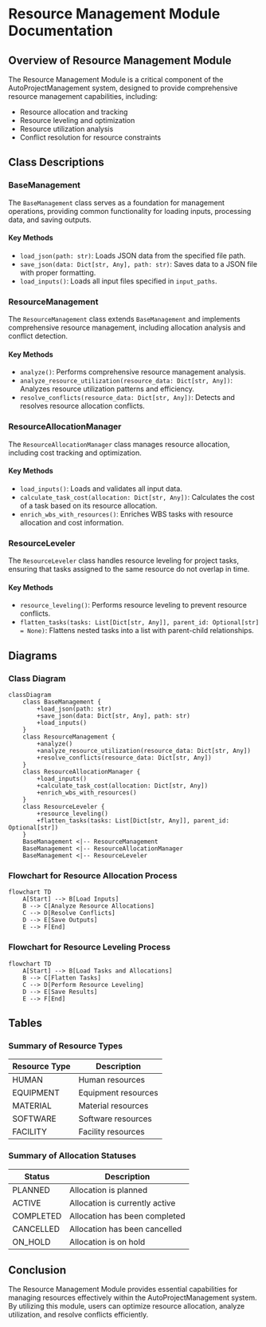 # Resource Management Module Documentation

## Overview of Resource Management Module
The Resource Management Module is a critical component of the AutoProjectManagement system, designed to provide comprehensive resource management capabilities, including:
- Resource allocation and tracking
- Resource leveling and optimization
- Resource utilization analysis
- Conflict resolution for resource constraints

## Class Descriptions

### BaseManagement
The `BaseManagement` class serves as a foundation for management operations, providing common functionality for loading inputs, processing data, and saving outputs.

#### Key Methods
- `load_json(path: str)`: Loads JSON data from the specified file path.
- `save_json(data: Dict[str, Any], path: str)`: Saves data to a JSON file with proper formatting.
- `load_inputs()`: Loads all input files specified in `input_paths`.

### ResourceManagement
The `ResourceManagement` class extends `BaseManagement` and implements comprehensive resource management, including allocation analysis and conflict detection.

#### Key Methods
- `analyze()`: Performs comprehensive resource management analysis.
- `analyze_resource_utilization(resource_data: Dict[str, Any])`: Analyzes resource utilization patterns and efficiency.
- `resolve_conflicts(resource_data: Dict[str, Any])`: Detects and resolves resource allocation conflicts.

### ResourceAllocationManager
The `ResourceAllocationManager` class manages resource allocation, including cost tracking and optimization.

#### Key Methods
- `load_inputs()`: Loads and validates all input data.
- `calculate_task_cost(allocation: Dict[str, Any])`: Calculates the cost of a task based on its resource allocation.
- `enrich_wbs_with_resources()`: Enriches WBS tasks with resource allocation and cost information.

### ResourceLeveler
The `ResourceLeveler` class handles resource leveling for project tasks, ensuring that tasks assigned to the same resource do not overlap in time.

#### Key Methods
- `resource_leveling()`: Performs resource leveling to prevent resource conflicts.
- `flatten_tasks(tasks: List[Dict[str, Any]], parent_id: Optional[str] = None)`: Flattens nested tasks into a list with parent-child relationships.

## Diagrams

### Class Diagram
```mermaid
classDiagram
    class BaseManagement {
        +load_json(path: str)
        +save_json(data: Dict[str, Any], path: str)
        +load_inputs()
    }
    class ResourceManagement {
        +analyze()
        +analyze_resource_utilization(resource_data: Dict[str, Any])
        +resolve_conflicts(resource_data: Dict[str, Any])
    }
    class ResourceAllocationManager {
        +load_inputs()
        +calculate_task_cost(allocation: Dict[str, Any])
        +enrich_wbs_with_resources()
    }
    class ResourceLeveler {
        +resource_leveling()
        +flatten_tasks(tasks: List[Dict[str, Any]], parent_id: Optional[str])
    }
    BaseManagement <|-- ResourceManagement
    BaseManagement <|-- ResourceAllocationManager
    BaseManagement <|-- ResourceLeveler
```

### Flowchart for Resource Allocation Process
```mermaid
flowchart TD
    A[Start] --> B[Load Inputs]
    B --> C[Analyze Resource Allocations]
    C --> D[Resolve Conflicts]
    D --> E[Save Outputs]
    E --> F[End]
```

### Flowchart for Resource Leveling Process
```mermaid
flowchart TD
    A[Start] --> B[Load Tasks and Allocations]
    B --> C[Flatten Tasks]
    C --> D[Perform Resource Leveling]
    D --> E[Save Results]
    E --> F[End]
```

## Tables

### Summary of Resource Types
| Resource Type | Description         |
|---------------|---------------------|
| HUMAN         | Human resources      |
| EQUIPMENT     | Equipment resources   |
| MATERIAL      | Material resources    |
| SOFTWARE      | Software resources    |
| FACILITY      | Facility resources    |

### Summary of Allocation Statuses
| Status     | Description                       |
|------------|-----------------------------------|
| PLANNED    | Allocation is planned             |
| ACTIVE     | Allocation is currently active     |
| COMPLETED  | Allocation has been completed      |
| CANCELLED  | Allocation has been cancelled      |
| ON_HOLD    | Allocation is on hold              |

## Conclusion
The Resource Management Module provides essential capabilities for managing resources effectively within the AutoProjectManagement system. By utilizing this module, users can optimize resource allocation, analyze utilization, and resolve conflicts efficiently.
